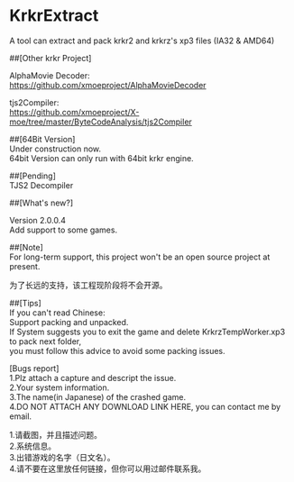 ﻿# KrkrExtract
A tool can extract and pack krkr2 and krkrz's xp3 files (IA32 & AMD64)  

##[Other krkr Project]  
 
AlphaMovie Decoder:  
https://github.com/xmoeproject/AlphaMovieDecoder

tjs2Compiler:  
https://github.com/xmoeproject/X-moe/tree/master/ByteCodeAnalysis/tjs2Compiler

##[64Bit Version]  
Under construction now.  
64bit Version can only run with 64bit krkr engine.  


##[Pending]  
TJS2 Decompiler  


##[What's new?]  

Version 2.0.0.4  
Add support to some games.  


##[Note]  
For long-term support, this project won't be an open source project at present.

为了长远的支持，该工程现阶段将不会开源。  

##[Tips]  
If you can't read Chinese:  
Support packing and unpacked.  
If System suggests you to exit the game and delete KrkrzTempWorker.xp3 to pack next folder,  
you must follow this advice to avoid some packing issues.  



[Bugs report]  
1.Plz attach a capture and descript the issue.  
2.Your system information.  
3.The name(in Japanese) of the crashed game.  
4.DO NOT ATTACH ANY DOWNLOAD LINK HERE, you can contact me by email.  

1.请截图，并且描述问题。  
2.系统信息。  
3.出错游戏的名字（日文名）。  
4.请不要在这里放任何链接，但你可以用过邮件联系我。  

